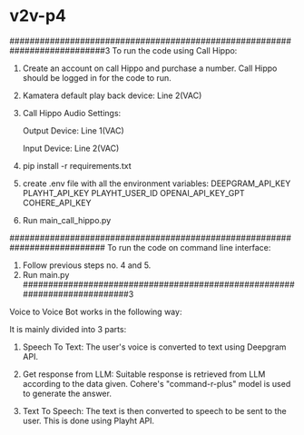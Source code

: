 # v2v-p4

###########################################################################3
To run the code using Call Hippo:

1. Create an account on call Hippo and purchase a number. Call Hippo should be logged in for the code to run.

2. Kamatera default play back device: Line 2(VAC)

3. Call Hippo Audio Settings:

    Output Device: Line 1(VAC)

    Input Device: Line 2(VAC)

4. pip install -r requirements.txt

5. create .env file with all the environment variables: 
    DEEPGRAM_API_KEY
    PLAYHT_API_KEY
    PLAYHT_USER_ID
    OPENAI_API_KEY_GPT
    COHERE_API_KEY 

6. Run main_call_hippo.py

###########################################################################
To run the code on command line interface:

1. Follow previous steps no. 4 and 5. 
2. Run main.py
###########################################################################3

Voice to Voice Bot works in the following way:


It is mainly divided into 3 parts: 

1. Speech To Text:
    The user's voice is converted to text using Deepgram API.

2. Get response from LLM:
    Suitable response is retrieved from LLM according to the data given.
    Cohere's "command-r-plus" model is used to generate the answer.

3. Text To Speech:
    The text is then converted to speech to be sent to the user.
    This is done using Playht API.

